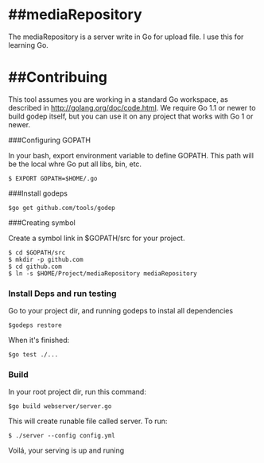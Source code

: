 ##mediaRepository
==============
The mediaRepository is a server write in Go for upload file. I use this for learning Go.

##Contribuing
=============

This tool assumes you are working in a standard Go workspace,
as described in http://golang.org/doc/code.html. We require Go 1.1
or newer to build godep itself, but you can use it on any project
that works with Go 1 or newer.

###Configuring GOPATH

In your bash, export environment variable to define GOPATH. This path will be the local whre Go put all libs, bin, etc. 

    $ EXPORT GOPATH=$HOME/.go

###Install godeps

    $go get github.com/tools/godep

###Creating symbol

Create a symbol link in $GOPATH/src for your project.

    $ cd $GOPATH/src
    $ mkdir -p github.com
    $ cd github.com
    $ ln -s $HOME/Project/mediaRepository mediaRepository  

### Install Deps and run testing

Go to your project dir, and running godeps to instal all dependencies

    $godeps restore

When it's finished:

    $go test ./...

### Build

In your root project dir, run this command:

    $go build webserver/server.go

This will create runable file called server. To run:

    $ ./server --config config.yml

Voilá, your serving is up and runing

